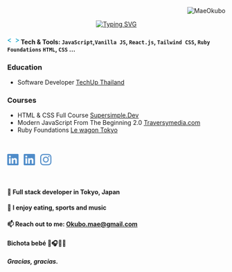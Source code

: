 <p align="right"> <img src="https://komarev.com/ghpvc/?username=Maeokubo&label=Profile%20views&color=70B26B&style=flat" alt="MaeOkubo" /> </p>

<p align="center">
<a href="https://github.com/Maeokubo">
    <img src="https://readme-typing-svg.demolab.com?font=geometric&size=19&color=55E34A&duration=2000&pause=100&multiline=true&width=600&height=80&lines=Hazuki+Okubo;Front-End+Junior;Learning+Full+Stack+Software+Development;" alt="Typing SVG" />
</a>
    

    
#### [<img src="https://github.com/Maeokubo/Maeokubo/blob/main/code.gif" height="18" width="28">]() Tech & Tools:  `JavaScript`,`Vanilla JS`, `React.js`, `Tailwind CSS`, `Ruby Foundations` `HTML`, `CSS` ...
### Education
-  Software Developer [TechUp Thailand](https://www.techupth.com)
### Courses
- HTML & CSS Full Course [Supersimple.Dev ](https://courses.supersimple.dev/certificates/qzbgzknxzv) 
- Modern JavaScript From The Beginning 2.0 [Traversymedia.com](https://www.traversymedia.com/modern-javascript-2-0) 
- Ruby Foundations [Le wagon Tokyo]() 
<br/>

<p align="left">
  <a href="https://www.linkedin.com/in/hazuki-okubo-8a8148262/"><img src="https://github.com/Maeokubo/Maeokubo/blob/main/linkedin.svg" align="center" height="30"/></a>
  <span>&nbsp;</span>
  <a href="https://github.com/Maeokubo"><img src="https://github.com/Maeokubo/Maeokubo/blob/main/linkedin.svg" align="center" height="30"/></a>
  <span>&nbsp;</span>
  <a href="https://instagram.com/okubo___?igshid=NzZlODBkYWE4Ng%3D%3D&utm_source=qr"><img src="https://raw.githubusercontent.com/twinji/twinji/master/icons/instagram.svg" align="center"height="30"/></a>
  <span>&nbsp;</span>
</p>
<br/>

#### 🏢 Full stack developer in Tokyo, Japan
#### 🔮 I enjoy eating, sports and music
#### 📫 Reach out to me: Okubo.mae@gmail.com
#### Bichota bebé 💯🎧💪🏼
##### Gracias, gracias.
